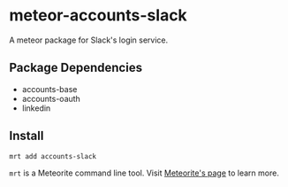 meteor-accounts-slack
============================

A meteor package for Slack's login service.

Package Dependencies
----------------------

* accounts-base
* accounts-oauth
* linkedin

Install
-----------
```
mrt add accounts-slack
```

```mrt``` is a Meteorite command line tool. Visit [Meteorite's page](http://oortcloud.github.com/meteorite/) to learn more.
